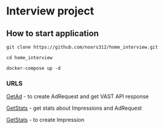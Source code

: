 # Interview project

## How to start application

```shell
git clone https://github.com/noors312/home_interview.git

cd home_interview

docker-compose up -d
```

### URLS

[GetAd](http://localhost:8000/api/v1/get_ad) - to create AdRequest and get VAST API response

[GetStats](http://localhost:8000/api/v1/get_stats) - get stats about Impressions and AdRequest

[GetStats](http://localhost:8000/api/v1/impression) - to create Impression
